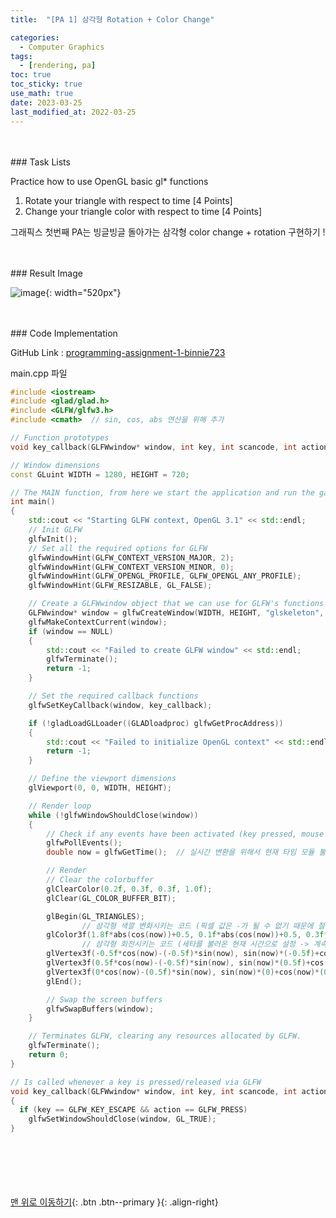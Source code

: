 ```yaml
---
title:  "[PA 1] 삼각형 Rotation + Color Change" 

categories:
  - Computer Graphics
tags:
  - [rendering, pa]
toc: true
toc_sticky: true
use_math: true
date: 2023-03-25
last_modified_at: 2022-03-25
---
```


<br/> 
<br/> 
### Task Lists

Practice how to use OpenGL basic gl* functions

1. Rotate your triangle with respect to time [4 Points]
2. Change your triangle color with respect to time [4 Points]

그래픽스 첫번째 PA는 빙글빙글 돌아가는 삼각형 color change + rotation 구현하기 !


<br/> 
<br/> 
### Result Image

![image](https://user-images.githubusercontent.com/86834982/227724223-3ed6bb7a-a68c-4203-8363-ba15a5a15929.png){: width="520px"} 


<br/> 
<br/> 
### Code Implementation

GitHub Link : [programming-assignment-1-binnie723](https://github.com/CGLAB-Classes/programming-assignment-1-binnie723)

main.cpp 파일 

```cpp
#include <iostream>
#include <glad/glad.h>
#include <GLFW/glfw3.h>
#include <cmath>  // sin, cos, abs 연산을 위해 추가

// Function prototypes
void key_callback(GLFWwindow* window, int key, int scancode, int action, int mode);

// Window dimensions
const GLuint WIDTH = 1280, HEIGHT = 720;

// The MAIN function, from here we start the application and run the game loop
int main()
{
    std::cout << "Starting GLFW context, OpenGL 3.1" << std::endl;
    // Init GLFW
    glfwInit();
    // Set all the required options for GLFW
    glfwWindowHint(GLFW_CONTEXT_VERSION_MAJOR, 2);
    glfwWindowHint(GLFW_CONTEXT_VERSION_MINOR, 0);
    glfwWindowHint(GLFW_OPENGL_PROFILE, GLFW_OPENGL_ANY_PROFILE);
    glfwWindowHint(GLFW_RESIZABLE, GL_FALSE);

    // Create a GLFWwindow object that we can use for GLFW's functions
    GLFWwindow* window = glfwCreateWindow(WIDTH, HEIGHT, "glskeleton", NULL, NULL);
    glfwMakeContextCurrent(window);
    if (window == NULL)
    {
        std::cout << "Failed to create GLFW window" << std::endl;
        glfwTerminate();
        return -1;
    }

    // Set the required callback functions
    glfwSetKeyCallback(window, key_callback);

    if (!gladLoadGLLoader((GLADloadproc) glfwGetProcAddress))
    {
        std::cout << "Failed to initialize OpenGL context" << std::endl;
        return -1;
    }

    // Define the viewport dimensions
    glViewport(0, 0, WIDTH, HEIGHT);

    // Render loop
    while (!glfwWindowShouldClose(window))
    {
        // Check if any events have been activated (key pressed, mouse moved etc.) and call corresponding response functions
        glfwPollEvents();
        double now = glfwGetTime();  // 실시간 변환을 위해서 현재 타임 모듈 불러오기 

        // Render
        // Clear the colorbuffer
        glClearColor(0.2f, 0.3f, 0.3f, 1.0f);
        glClear(GL_COLOR_BUFFER_BIT);

        glBegin(GL_TRIANGLES);
				// 삼각형 색깔 변화시키는 코드 (픽셀 값은 -가 될 수 없기 때문에 절댓값으로 처리)
        glColor3f(1.8f*abs(cos(now))+0.5, 0.1f*abs(cos(now))+0.5, 0.3f*abs(cos(now))+0.5);
				// 삼각형 회전시키는 코드 (세타를 불러온 현재 시간으로 설정 -> 계속 회전하도록 함)
        glVertex3f(-0.5f*cos(now)-(-0.5f)*sin(now), sin(now)*(-0.5f)+cos(now)*(-0.5f), 1);
        glVertex3f(0.5f*cos(now)-(-0.5f)*sin(now), sin(now)*(0.5f)+cos(now)*(-0.5f), 1);
        glVertex3f(0*cos(now)-(0.5f)*sin(now), sin(now)*(0)+cos(now)*(0.5f), 1);
        glEnd();

        // Swap the screen buffers
        glfwSwapBuffers(window);
    }

    // Terminates GLFW, clearing any resources allocated by GLFW.
    glfwTerminate();
    return 0;
}

// Is called whenever a key is pressed/released via GLFW
void key_callback(GLFWwindow* window, int key, int scancode, int action, int mode)
{
  if (key == GLFW_KEY_ESCAPE && action == GLFW_PRESS)
    glfwSetWindowShouldClose(window, GL_TRUE);
}
```






<br/><br/>  
<br/><br/>
[맨 위로 이동하기](#){: .btn .btn--primary }{: .align-right}
